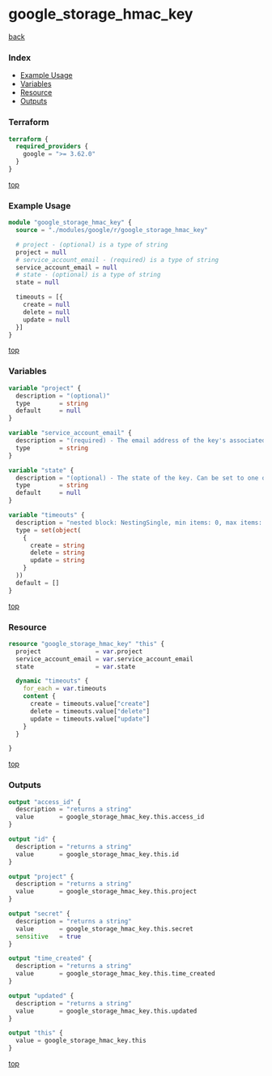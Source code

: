 # google_storage_hmac_key

[back](../google.md)

### Index

- [Example Usage](#example-usage)
- [Variables](#variables)
- [Resource](#resource)
- [Outputs](#outputs)

### Terraform

```terraform
terraform {
  required_providers {
    google = ">= 3.62.0"
  }
}
```

[top](#index)

### Example Usage

```terraform
module "google_storage_hmac_key" {
  source = "./modules/google/r/google_storage_hmac_key"

  # project - (optional) is a type of string
  project = null
  # service_account_email - (required) is a type of string
  service_account_email = null
  # state - (optional) is a type of string
  state = null

  timeouts = [{
    create = null
    delete = null
    update = null
  }]
}
```

[top](#index)

### Variables

```terraform
variable "project" {
  description = "(optional)"
  type        = string
  default     = null
}

variable "service_account_email" {
  description = "(required) - The email address of the key's associated service account."
  type        = string
}

variable "state" {
  description = "(optional) - The state of the key. Can be set to one of ACTIVE, INACTIVE. Default value: \"ACTIVE\" Possible values: [\"ACTIVE\", \"INACTIVE\"]"
  type        = string
  default     = null
}

variable "timeouts" {
  description = "nested block: NestingSingle, min items: 0, max items: 0"
  type = set(object(
    {
      create = string
      delete = string
      update = string
    }
  ))
  default = []
}
```

[top](#index)

### Resource

```terraform
resource "google_storage_hmac_key" "this" {
  project               = var.project
  service_account_email = var.service_account_email
  state                 = var.state

  dynamic "timeouts" {
    for_each = var.timeouts
    content {
      create = timeouts.value["create"]
      delete = timeouts.value["delete"]
      update = timeouts.value["update"]
    }
  }

}
```

[top](#index)

### Outputs

```terraform
output "access_id" {
  description = "returns a string"
  value       = google_storage_hmac_key.this.access_id
}

output "id" {
  description = "returns a string"
  value       = google_storage_hmac_key.this.id
}

output "project" {
  description = "returns a string"
  value       = google_storage_hmac_key.this.project
}

output "secret" {
  description = "returns a string"
  value       = google_storage_hmac_key.this.secret
  sensitive   = true
}

output "time_created" {
  description = "returns a string"
  value       = google_storage_hmac_key.this.time_created
}

output "updated" {
  description = "returns a string"
  value       = google_storage_hmac_key.this.updated
}

output "this" {
  value = google_storage_hmac_key.this
}
```

[top](#index)